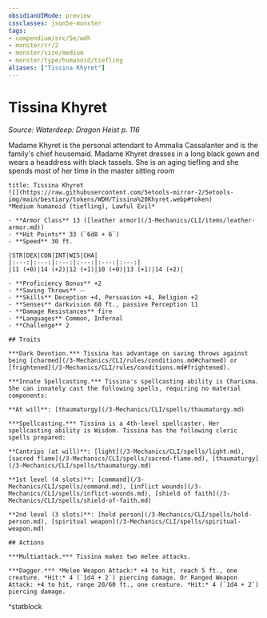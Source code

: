 ```yaml
---
obsidianUIMode: preview
cssclasses: json5e-monster
tags:
- compendium/src/5e/wdh
- monster/cr/2
- monster/size/medium
- monster/type/humanoid/tiefling
aliases: ["Tissina Khyret"]
---
```

# Tissina Khyret
*Source: Waterdeep: Dragon Heist p. 116*  

Madame Khyret is the personal attendant to Ammalia Cassalanter and is the family's chief housemaid. Madame Khyret dresses in a long black gown and wears a headdress with black tassels. She is an aging tiefling and she spends most of her time in the master sitting room


```ad-statblock
title: Tissina Khyret
![](https://raw.githubusercontent.com/5etools-mirror-2/5etools-img/main/bestiary/tokens/WDH/Tissina%20Khyret.webp#token)
*Medium humanoid (tiefling), Lawful Evil*

- **Armor Class** 13 ([leather armor](/3-Mechanics/CLI/items/leather-armor.md))
- **Hit Points** 33 (`6d8 + 6`) 
- **Speed** 30 ft.

|STR|DEX|CON|INT|WIS|CHA|
|:---:|:---:|:---:|:---:|:---:|:---:|
|11 (+0)|14 (+2)|12 (+1)|10 (+0)|13 (+1)|14 (+2)|

- **Proficiency Bonus** +2
- **Saving Throws** ⏤
- **Skills** Deception +4, Persuasion +4, Religion +2
- **Senses** darkvision 60 ft., passive Perception 11
- **Damage Resistances** fire
- **Languages** Common, Infernal
- **Challenge** 2

## Traits

***Dark Devotion.*** Tissina has advantage on saving throws against being [charmed](/3-Mechanics/CLI/rules/conditions.md#charmed) or [frightened](/3-Mechanics/CLI/rules/conditions.md#frightened).

***Innate Spellcasting.*** Tissina's spellcasting ability is Charisma. She can innately cast the following spells, requiring no material components:

**At will**: [thaumaturgy](/3-Mechanics/CLI/spells/thaumaturgy.md)

***Spellcasting.*** Tissina is a 4th-level spellcaster. Her spellcasting ability is Wisdom. Tissina has the following cleric spells prepared:

**Cantrips (at will)**: [light](/3-Mechanics/CLI/spells/light.md), [sacred flame](/3-Mechanics/CLI/spells/sacred-flame.md), [thaumaturgy](/3-Mechanics/CLI/spells/thaumaturgy.md)

**1st level (4 slots)**: [command](/3-Mechanics/CLI/spells/command.md), [inflict wounds](/3-Mechanics/CLI/spells/inflict-wounds.md), [shield of faith](/3-Mechanics/CLI/spells/shield-of-faith.md)

**2nd level (3 slots)**: [hold person](/3-Mechanics/CLI/spells/hold-person.md), [spiritual weapon](/3-Mechanics/CLI/spells/spiritual-weapon.md)

## Actions

***Multiattack.*** Tissina makes two melee attacks.

***Dagger.*** *Melee Weapon Attack:* +4 to hit, reach 5 ft., one creature. *Hit:* 4 (`1d4 + 2`) piercing damage. Or Ranged Weapon Attack: +4 to hit, range 20/60 ft., one creature. *Hit:* 4 (`1d4 + 2`) piercing damage.
```
^statblock